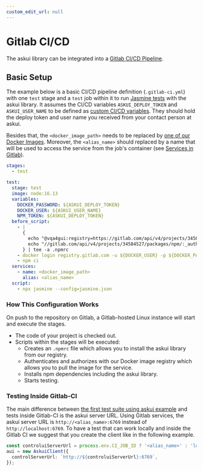 ```yaml
---
custom_edit_url: null
---
```


# Gitlab CI/CD

The askui library can be integrated into a [Gitlab CI/CD Pipeline](https://docs.gitlab.com/ee/ci).

## Basic Setup

The example below is a basic CI/CD pipeline definition (`.gitlab-ci.yml`) with one `test` stage and a `test` job within it to run  [Jasmine tests](../02-Getting%20Started/writing-your-first-test.md) with the askui library. It assumes the CI/CD variables `ASKUI_DEPLOY_TOKEN` and `ASKUI_USER_NAME` to be defined as [custom CI/CD variables](https://docs.gitlab.com/ee/ci/variables/index.html#custom-cicd-variables). They should hold the deploy token and user name you received from your contact person at askui. 

Besides that, the `<docker_image_path>` needs to be replaced by [one of our Docker Images](./askui-ui-controller-docker-images). Moreover, the `<alias_name>` should replaced by a name that will be used to access the service from the job's container (see [Services in Gitlab](https://docs.gitlab.com/ee/ci/services/#define-services-in-the-gitlab-ciyml-file)).

```yml
stages:
  - test

test:
  stage: test
  image: node:16.13
  variables:
    DOCKER_PASSWORD: ${ASKUI_DEPLOY_TOKEN}
    DOCKER_USER: ${ASKUI_USER_NAME}
    NPM_TOKEN: ${ASKUI_DEPLOY_TOKEN}
  before_script:
    - |
      {
        echo "@vqa4gui:registry=https://gitlab.com/api/v4/projects/34584527/packages/npm/"
        echo "//gitlab.com/api/v4/projects/34584527/packages/npm/:_authToken=\${NPM_TOKEN}"
      } | tee -a .npmrc
    - docker login registry.gitlab.com -u ${DOCKER_USER} -p ${DOCKER_PASSWORD} 
    - npm ci
  services:
    - name: <docker_image_path>
      alias: <alias_name>
  script:
    - npx jasmine --config=jasmine.json

```

### How This Configuration Works

On push to the repository on Gitlab, a Gitlab-hosted Linux instance will start and execute the stages.
- The code of your project is checked out.
- Scripts within the stages will be executed:
  - Creates an `.npmrc` file which allows you to install the askui library from our registry.
  - Authenticates and authorizes with our Docker image registry which allows you to pull the image for the service.
  - Installs npm dependencies including the askui library.
  - Starts testing.

### Testing Inside Gitlab-CI

The main difference between [the first test suite using askui example](../02-Getting%20Started/writing-your-first-test.md) and tests inside Gitlab-CI is the askui server URL. Using Gitlab services, the askui server URL is `http://<alias_name>:6769` instead of `http://localhost:6769`. To have a test that can work locally and inside the Gitlab CI we suggest that you create the client like in the following example.

```typescript
const controluiServerUrl = process.env.CI_JOB_ID ? '<alias_name>' : 'localhost';
aui = new AskuiClient({
  controlServerUrl: `http://${controluiServerUrl}:6769`,
});
```
